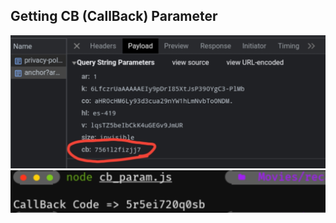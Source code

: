## Getting CB (CallBack) Parameter
![cb](https://github.com/LOBYXLYX/reCaptcha-Reversing/blob/main/20241023_000443.jpg)
![cbget](https://github.com/LOBYXLYX/reCaptcha-Reversing/blob/main/20241023_001438.jpg)
